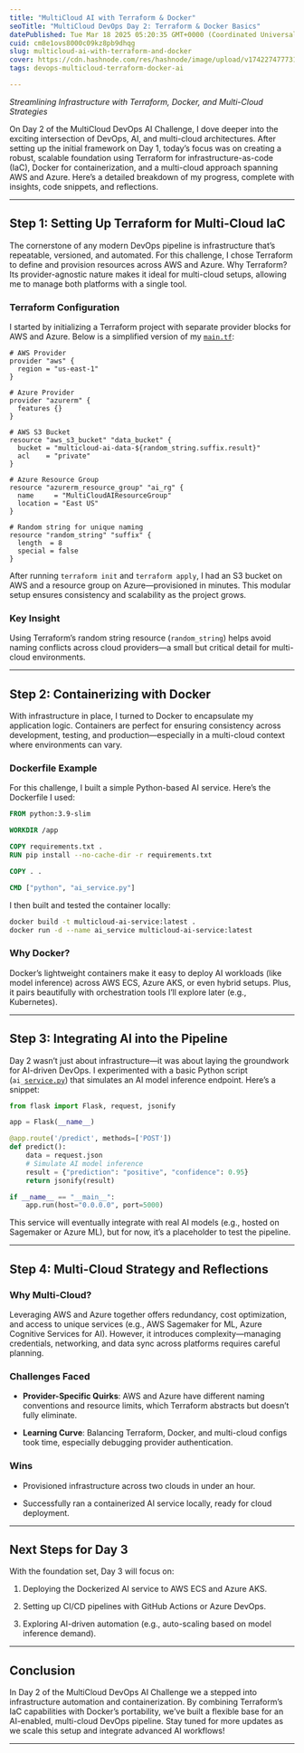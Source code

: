 ```yaml
---
title: "MultiCloud AI with Terraform & Docker"
seoTitle: "MultiCloud DevOps Day 2: Terraform & Docker Basics"
datePublished: Tue Mar 18 2025 05:20:35 GMT+0000 (Coordinated Universal Time)
cuid: cm8e1ovs8000c09kz8pb9dhqg
slug: multicloud-ai-with-terraform-and-docker
cover: https://cdn.hashnode.com/res/hashnode/image/upload/v1742274777319/eb6cf232-6496-4f36-a16f-9eee858a1112.png
tags: devops-multicloud-terraform-docker-ai

---
```


*Streamlining Infrastructure with Terraform, Docker, and Multi-Cloud Strategies*

On Day 2 of the MultiCloud DevOps AI Challenge, I dove deeper into the exciting intersection of DevOps, AI, and multi-cloud architectures. After setting up the initial framework on Day 1, today’s focus was on creating a robust, scalable foundation using Terraform for infrastructure-as-code (IaC), Docker for containerization, and a multi-cloud approach spanning AWS and Azure. Here’s a detailed breakdown of my progress, complete with insights, code snippets, and reflections.

---

## Step 1: Setting Up Terraform for Multi-Cloud IaC

The cornerstone of any modern DevOps pipeline is infrastructure that’s repeatable, versioned, and automated. For this challenge, I chose Terraform to define and provision resources across AWS and Azure. Why Terraform? Its provider-agnostic nature makes it ideal for multi-cloud setups, allowing me to manage both platforms with a single tool.

### Terraform Configuration

I started by initializing a Terraform project with separate provider blocks for AWS and Azure. Below is a simplified version of my [`main.tf`](http://main.tf):

```plaintext
# AWS Provider
provider "aws" {
  region = "us-east-1"
}

# Azure Provider
provider "azurerm" {
  features {}
}

# AWS S3 Bucket
resource "aws_s3_bucket" "data_bucket" {
  bucket = "multicloud-ai-data-${random_string.suffix.result}"
  acl    = "private"
}

# Azure Resource Group
resource "azurerm_resource_group" "ai_rg" {
  name     = "MultiCloudAIResourceGroup"
  location = "East US"
}

# Random string for unique naming
resource "random_string" "suffix" {
  length  = 8
  special = false
}
```

After running `terraform init` and `terraform apply`, I had an S3 bucket on AWS and a resource group on Azure—provisioned in minutes. This modular setup ensures consistency and scalability as the project grows.

### Key Insight

Using Terraform’s random string resource (`random_string`) helps avoid naming conflicts across cloud providers—a small but critical detail for multi-cloud environments.

---

## Step 2: Containerizing with Docker

With infrastructure in place, I turned to Docker to encapsulate my application logic. Containers are perfect for ensuring consistency across development, testing, and production—especially in a multi-cloud context where environments can vary.

### Dockerfile Example

For this challenge, I built a simple Python-based AI service. Here’s the Dockerfile I used:

```dockerfile
FROM python:3.9-slim

WORKDIR /app

COPY requirements.txt .
RUN pip install --no-cache-dir -r requirements.txt

COPY . .

CMD ["python", "ai_service.py"]
```

I then built and tested the container locally:

```bash
docker build -t multicloud-ai-service:latest .
docker run -d --name ai_service multicloud-ai-service:latest
```

### Why Docker?

Docker’s lightweight containers make it easy to deploy AI workloads (like model inference) across AWS ECS, Azure AKS, or even hybrid setups. Plus, it pairs beautifully with orchestration tools I’ll explore later (e.g., Kubernetes).

---

## Step 3: Integrating AI into the Pipeline

Day 2 wasn’t just about infrastructure—it was about laying the groundwork for AI-driven DevOps. I experimented with a basic Python script (`ai_`[`service.py`](http://service.py)) that simulates an AI model inference endpoint. Here’s a snippet:

```python
from flask import Flask, request, jsonify

app = Flask(__name__)

@app.route('/predict', methods=['POST'])
def predict():
    data = request.json
    # Simulate AI model inference
    result = {"prediction": "positive", "confidence": 0.95}
    return jsonify(result)

if __name__ == "__main__":
    app.run(host="0.0.0.0", port=5000)
```

This service will eventually integrate with real AI models (e.g., hosted on Sagemaker or Azure ML), but for now, it’s a placeholder to test the pipeline.

---

## Step 4: Multi-Cloud Strategy and Reflections

### Why Multi-Cloud?

Leveraging AWS and Azure together offers redundancy, cost optimization, and access to unique services (e.g., AWS Sagemaker for ML, Azure Cognitive Services for AI). However, it introduces complexity—managing credentials, networking, and data sync across platforms requires careful planning.

### Challenges Faced

* **Provider-Specific Quirks**: AWS and Azure have different naming conventions and resource limits, which Terraform abstracts but doesn’t fully eliminate.
    
* **Learning Curve**: Balancing Terraform, Docker, and multi-cloud configs took time, especially debugging provider authentication.
    

### Wins

* Provisioned infrastructure across two clouds in under an hour.
    
* Successfully ran a containerized AI service locally, ready for cloud deployment.
    

---

## Next Steps for Day 3

With the foundation set, Day 3 will focus on:

1. Deploying the Dockerized AI service to AWS ECS and Azure AKS.
    
2. Setting up CI/CD pipelines with GitHub Actions or Azure DevOps.
    
3. Exploring AI-driven automation (e.g., auto-scaling based on model inference demand).
    

---

## Conclusion

In Day 2 of the MultiCloud DevOps AI Challenge we a stepped into infrastructure automation and containerization. By combining Terraform’s IaC capabilities with Docker’s portability, we’ve built a flexible base for an AI-enabled, multi-cloud DevOps pipeline. Stay tuned for more updates as we scale this setup and integrate advanced AI workflows!

---
